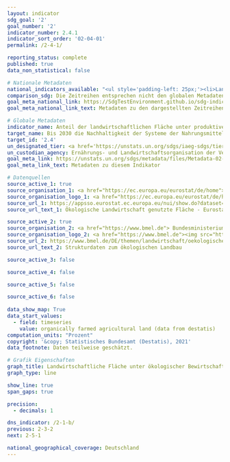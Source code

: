 ```yaml
---
layout: indicator    
sdg_goal: '2'    
goal_number: '2'    
indicator_number: 2.4.1    
indicator_sort_order: '02-04-01'    
permalink: /2-4-1/    

reporting_status: complete    
published: true    
data_non_statistical: false    

# Nationale Metadaten    
national_indicators_available: "<ul style='padding-left: 25px;'><li>Landwirtschaftliche Fläche unter ökologischer Bewirtschaftung (Daten des Statistischen Bundesamtes)</li> <li> Landwirtschaftliche Fläche unter ökologischer Bewirtschaftung (Daten des BMEL)</li></ul>"    
comparison_sdg: Die Zeitreihen entsprechen nicht den globalen Metadaten, bieten aber zusätzliche Informationen.    
goal_meta_national_link: https://SdgTestEnvironment.github.io/sdg-indicators/public/MetaDe/2.4.1.pdf    
goal_meta_national_link_text: Metadaten zu den dargestellten Zeitreihen    

# Globale Metadaten    
indicator_name: Anteil der landwirtschaftlichen Fläche unter produktiver und nachhaltiger landwirtschaftlicher Bewirtschaftung    
target_name: Bis 2030 die Nachhaltigkeit der Systeme der Nahrungsmittelproduktion sicherstellen und resiliente landwirtschaftliche Methoden anwenden, die die Produktivität und den Ertrag steigern, zur Erhaltung der Ökosysteme beitragen, die Anpassungsfähigkeit an Klimaänderungen, extreme Wetterereignisse, Dürren, Überschwemmungen und andere Katastrophen erhöhen und die Flächen- und Bodenqualität schrittweise verbessern    
target_id: '2.4'    
un_designated_tier: <a href='https://unstats.un.org/sdgs/iaeg-sdgs/tier-classification/' title='Klicken Sie hier um weitere Informationen zur UN-Tier-Klassifikation zu erhalten.'  target='_blank'>Tier II</a>    
un_custodian_agency: Ernährungs- und Landwirtschaftsorganisation der Vereinten Nationen (FAO)    
goal_meta_link: https://unstats.un.org/sdgs/metadata/files/Metadata-02-04-01.pdf    
goal_meta_link_text: Metadaten zu diesem Indikator        

# Datenquellen
source_active_1: true
source_organisation_1: <a href="https://ec.europa.eu/eurostat/de/home"> Statisches Amt der Europäischen Union (Eurostat) </a>
source_organisation_logo_1: <a href="https://ec.europa.eu/eurostat/de/home"><img src="https://g205sdgs.github.io/sdg-indicators/public/OrgImgDe/eurostat.png" alt="Logo eurostat" style="height:60px; width:148px"/></a>
source_url_1: https://appsso.eurostat.ec.europa.eu/nui/show.do?dataset=sdg_02_40&lang=de
source_url_text_1: Ökologische Landwirtschaft genutzte Fläche - Eurostat Tabelle [sdg_02_40]

source_active_2: true
source_organisation_2: <a href="https://www.bmel.de"> Bundesministerium für Ernährung und Landwirtschaft (BMEL) </a>
source_organisation_logo_2: <a href="https://www.bmel.de"><img src="https://g205sdgs.github.io/sdg-indicators/public/OrgImgDe/bmel.png" alt="Logo bmel" style="height:60px; width:148px"/></a>
source_url_2: https://www.bmel.de/DE/themen/landwirtschaft/oekologischer-landbau/oekologischer-landbau-deutschland.html
source_url_text_2: Strukturdaten zum ökologischen Landbau

source_active_3: false

source_active_4: false

source_active_5: false

source_active_6: false
    
data_show_map: True    
data_start_values: 
  - field: timeseries
    value: organically farmed agricultural land (data from destatis)    
computation_units: "Prozent"    
copyright: '&copy; Statistisches Bundesamt (Destatis), 2021'    
data_footnote: Daten teilweise geschätzt.    

# Grafik Eigenschaften    
graph_title: Landwirtschaftliche Fläche unter ökologischer Bewirtschaftung    
graph_type: line    

show_line: true
span_gaps: true

precision:
  - decimals: 1    

dns_indicator: /2-1-b/
previous: 2-3-2    
next: 2-5-1    

national_geographical_coverage: Deutschland    
---
```


<span></span>